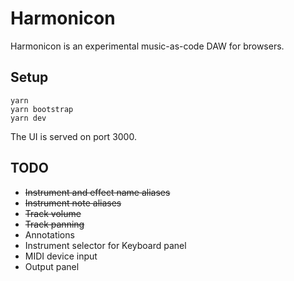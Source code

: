 # Harmonicon

Harmonicon is an experimental music-as-code DAW for browsers.

## Setup

```
yarn
yarn bootstrap
yarn dev
```

The UI is served on port 3000.

## TODO

* ~~Instrument and effect name aliases~~
* ~~Instrument note aliases~~
* ~~Track volume~~
* ~~Track panning~~
* Annotations
* Instrument selector for Keyboard panel
* MIDI device input
* Output panel
